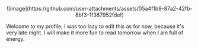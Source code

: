 <p align="center">
  ![image](https://github.com/user-attachments/assets/05a4f1b9-87a2-42fb-8bf3-1f387952fdef)
</p>

Welcome to my profile, I was too lazy to edit this as for now, because it's very late night. I will make it more fun to read tomorrow when I am full of energy.
